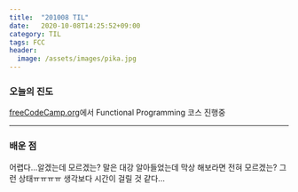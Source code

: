 ```yaml
---
title:  "201008 TIL"
date:   2020-10-08T14:25:52+09:00
category: TIL
tags: FCC
header:
  image: /assets/images/pika.jpg
---
```


<h3>오늘의 진도</h3>

[freeCodeCamp.org](https://www.freecodecamp.org/)에서 Functional Programming 코스 진행중

<hr>

<h3>배운 점</h3>

어렵다...알겠는데 모르겠는? 말은 대강 알아들었는데 막상 해보라면 전혀 모르겠는? 그런 상태ㅠㅠㅠㅠ
생각보다 시간이 걸릴 것 같다...